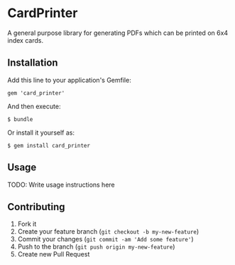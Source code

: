 # CardPrinter

A general purpose library for generating PDFs which can be printed on 6x4
index cards.

## Installation

Add this line to your application's Gemfile:

    gem 'card_printer'

And then execute:

    $ bundle

Or install it yourself as:

    $ gem install card_printer

## Usage

TODO: Write usage instructions here

## Contributing

1. Fork it
2. Create your feature branch (`git checkout -b my-new-feature`)
3. Commit your changes (`git commit -am 'Add some feature'`)
4. Push to the branch (`git push origin my-new-feature`)
5. Create new Pull Request
